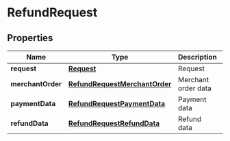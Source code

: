 
# RefundRequest

## Properties
Name | Type | Description | Notes
------------ | ------------- | ------------- | -------------
**request** | [**Request**](Request.md) | Request | 
**merchantOrder** | [**RefundRequestMerchantOrder**](RefundRequestMerchantOrder.md) | Merchant order data |  [optional]
**paymentData** | [**RefundRequestPaymentData**](RefundRequestPaymentData.md) | Payment data | 
**refundData** | [**RefundRequestRefundData**](RefundRequestRefundData.md) | Refund data |  [optional]



